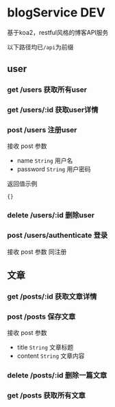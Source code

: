# blogService   DEV
基于koa2，restful风格的博客API服务

以下路径均已```/api```为前缀
## user
### get /users 获取所有user
### get /users/:id 获取user详情
### post /users 注册user
  接收 post 参数
  -  name ```String``` 用户名
  -  password ```String``` 用户密码
  
  返回值示例
  ```
  {}
  ```
  ### delete /users/:id 删除user
  ### post /users/authenticate 登录 
  接收 post 参数 同注册
  
  ## 文章
  ### get /posts/:id 获取文章详情
  ### post /posts 保存文章
  接收 post 参数
  -  title ```String``` 文章标题
  -  content ```String``` 文章内容
  ### delete /posts/:id 删除一篇文章
  ### get /posts 获取所有文章


